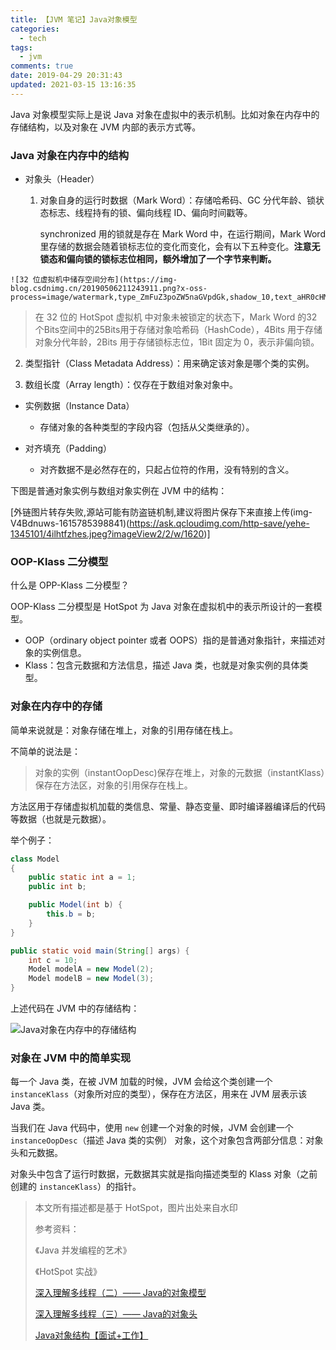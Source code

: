 ```yaml
---
title: 【JVM 笔记】Java对象模型
categories:
  - tech
tags:
  - jvm
comments: true
date: 2019-04-29 20:31:43
updated: 2021-03-15 13:16:35
---
```

Java 对象模型实际上是说 Java 对象在虚拟中的表示机制。比如对象在内存中的存储结构，以及对象在 JVM 内部的表示方式等。

### Java 对象在内存中的结构

- 对象头（Header） 

  1. 对象自身的运行时数据（Mark Word）：存储哈希码、GC 分代年龄、锁状态标志、线程持有的锁、偏向线程 ID、偏向时间戳等。

     synchronized 用的锁就是存在 Mark Word 中，在运行期间，Mark Word 里存储的数据会随着锁标志位的变化而变化，会有以下五种变化。**注意无锁态和偏向锁的锁标志位相同，额外增加了一个字节来判断。**

<!-- more -->

    ![32 位虚拟机中储存空间分布](https://img-blog.csdnimg.cn/20190506211243911.png?x-oss-process=image/watermark,type_ZmFuZ3poZW5naGVpdGk,shadow_10,text_aHR0cHM6Ly9ibG9nLmNzZG4ubmV0L01TaG93MDA2,size_16,color_FFFFFF,t_70)
>  在 32 位的 HotSpot 虚拟机 中对象未被锁定的状态下，Mark Word 的32个Bits空间中的25Bits用于存储对象哈希码（HashCode），4Bits 用于存储对象分代年龄，2Bits 用于存储锁标志位，1Bit 固定为 0，表示非偏向锁。

  2. 类型指针（Class Metadata Address）：用来确定该对象是哪个类的实例。

  3. 数组长度（Array length）：仅存在于数组对象对象中。

- 实例数据（Instance Data）

  - 存储对象的各种类型的字段内容（包括从父类继承的）。

- 对齐填充（Padding）

  - 对齐数据不是必然存在的，只起占位符的作用，没有特别的含义。

下图是普通对象实例与数组对象实例在 JVM 中的结构：

[外链图片转存失败,源站可能有防盗链机制,建议将图片保存下来直接上传(img-V4Bdnuws-1615785398841)(https://ask.qcloudimg.com/http-save/yehe-1345101/4ilhtfzhes.jpeg?imageView2/2/w/1620)]

### OOP-Klass 二分模型

什么是 OPP-Klass 二分模型？

OOP-Klass 二分模型是 HotSpot 为 Java 对象在虚拟机中的表示所设计的一套模型。

- OOP（ordinary object pointer 或者 OOPS）指的是普通对象指针，来描述对象的实例信息。
- Klass：包含元数据和方法信息，描述 Java 类，也就是对象实例的具体类型。

### 对象在内存中的存储

简单来说就是：对象存储在堆上，对象的引用存储在栈上。

不简单的说法是：

> 对象的实例（instantOopDesc)保存在堆上，对象的元数据（instantKlass）保存在方法区，对象的引用保存在栈上。

方法区用于存储虚拟机加载的类信息、常量、静态变量、即时编译器编译后的代码等数据（也就是元数据）。

举个例子：

```java
class Model
{
    public static int a = 1;
    public int b;

    public Model(int b) {
        this.b = b;
    }
}

public static void main(String[] args) {
    int c = 10;
    Model modelA = new Model(2);
    Model modelB = new Model(3);
}
```

上述代码在 JVM 中的存储结构：

![Java对象在内存中的存储结构](https://img-blog.csdnimg.cn/img_convert/869ff88510014460bbe8ed486f6fc17f.png)

### 对象在 JVM 中的简单实现

每一个 Java 类，在被 JVM 加载的时候，JVM 会给这个类创建一个`instanceKlass`（对象所对应的类型），保存在方法区，用来在 JVM 层表示该 Java 类。

当我们在 Java 代码中，使用 `new` 创建一个对象的时候，JVM 会创建一个`instanceOopDesc`（描述 Java 类的实例） 对象，这个对象包含两部分信息：对象头和元数据。

对象头中包含了运行时数据，元数据其实就是指向描述类型的 Klass 对象（之前创建的 `instanceKlass`）的指针。


> 本文所有描述都是基于 HotSpot，图片出处来自水印
>
> 参考资料：
>
> 《Java 并发编程的艺术》
>
> 《HotSpot 实战》
>
> [深入理解多线程（二）—— Java的对象模型](https://www.hollischuang.com/archives/1910)
>
> [深入理解多线程（三）—— Java的对象头](https://www.hollischuang.com/archives/1953)
>
> [Java对象结构【面试+工作】](https://cloud.tencent.com/developer/article/1350269)